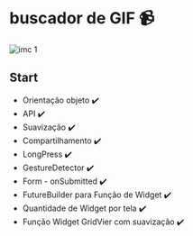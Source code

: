 # buscador de GIF 📹

![imc 1](https://github.com/R-A-S-E/livro-receitas/blob/master/GIF/ezgif.com-gif-maker.gif)

## Start

- Orientação objeto ✔️
- API ✔️
- Suavização ✔️
- Compartilhamento ✔️
- LongPress ✔️
- GestureDetector ✔️
- Form - onSubmitted ✔️
- FutureBuilder para Função de Widget ✔️
- Quantidade de Widget por tela ✔️
- Função Widget GridVier com suavização ✔️
